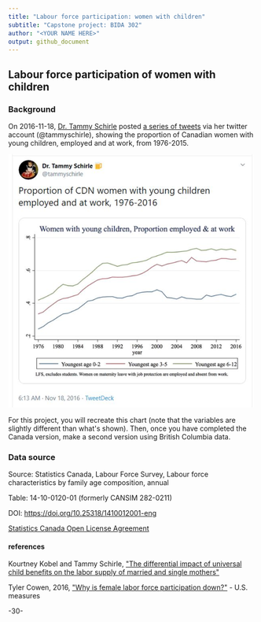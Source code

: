 ```yaml
---
title: "Labour force participation: women with children"
subtitle: "Capstone project: BIDA 302"
author: "<YOUR NAME HERE>"
output: github_document
---
```



## Labour force participation of women with children

### Background

On 2016-11-18, [Dr. Tammy Schirle](https://legacy.wlu.ca/homepage.php?grp_id=1805&f_id=31) posted [a series of tweets](https://twitter.com/tammyschirle/status/799616596750831616) via her twitter account (@tammyschirle), showing the proportion of Canadian women with young children, employed and at work, from 1976-2015.


![Proportion of Canadian women with young children employed and at work](schirle_lfs_women_age_of_child.png)



For this project, you will recreate this chart (note that the variables are slightly different than what's shown). Then, once you have completed the Canada version, make a second version using British Columbia data.



### Data source

Source: Statistics Canada, Labour Force Survey, Labour force characteristics by family age composition, annual

Table: 14-10-0120-01 (formerly CANSIM 282-0211)

DOI:   https://doi.org/10.25318/1410012001-eng

[Statistics Canada Open License Agreement](http://www.statcan.gc.ca/eng/reference/licence)




#### references

Kourtney Kobel and Tammy Schirle, ["The differential impact of universal child benefits on the labor supply of married and single mothers"](http://www.lcerpa.org/public/papers/LCERPA_2015_11.pdf)

Tyler Cowen, 2016, ["Why is female labor force participation down?"](http://marginalrevolution.com/marginalrevolution/2016/11/female-labor-force-participation.html) - U.S. measures


-30-